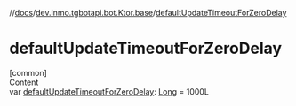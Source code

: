 //[docs](../../index.md)/[dev.inmo.tgbotapi.bot.Ktor.base](index.md)/[defaultUpdateTimeoutForZeroDelay](default-update-timeout-for-zero-delay.md)



# defaultUpdateTimeoutForZeroDelay  
[common]  
Content  
var [defaultUpdateTimeoutForZeroDelay](default-update-timeout-for-zero-delay.md): [Long](https://kotlinlang.org/api/latest/jvm/stdlib/kotlin/-long/index.html) = 1000L  



